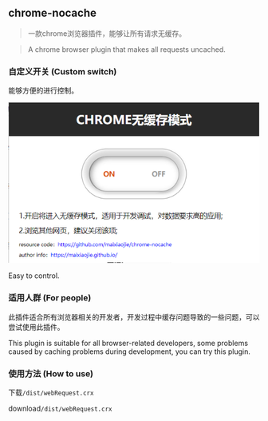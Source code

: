 ## chrome-nocache
> 一款chrome浏览器插件，能够让所有请求无缓存。

> A chrome browser plugin that makes all requests uncached.

### 自定义开关 (Custom switch)

能够方便的进行控制。

![switch](./cap/img1.png)

Easy to control.

### 适用人群 (For people)

此插件适合所有浏览器相关的开发者，开发过程中缓存问题导致的一些问题，可以尝试使用此插件。

This plugin is suitable for all browser-related developers, some problems caused by caching problems during development, you can try this plugin.

### 使用方法 (How to use)

下载`/dist/webRequest.crx`

download`/dist/webRequest.crx`
